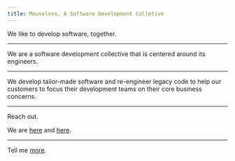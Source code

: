 ```yaml
---
title: Mouseless, A Software Development Colletive
---
```


We like to develop software, together.

---

We are a software development collective that is centered around its engineers.

---

We develop tailor-made software and re-engineer legacy code to help our
customers to focus their development teams on their core business concerns.

---

Reach out.

We are [here][github] and [here][mail].

---

Tell me [more](./services.md).

[github]: https://github.com/mouseless
[mail]: mailto:connect@mouseless.codes

